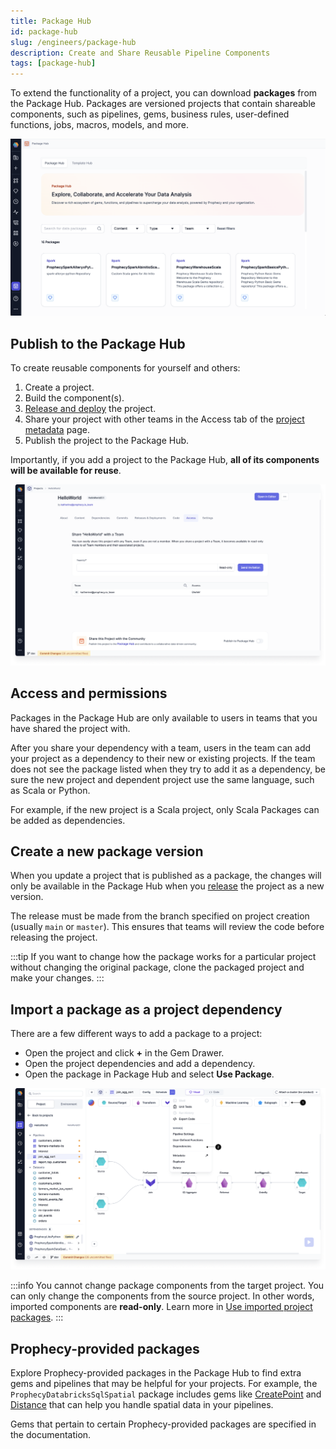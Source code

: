 ```yaml
---
title: Package Hub
id: package-hub
slug: /engineers/package-hub
description: Create and Share Reusable Pipeline Components
tags: [package-hub]
---
```


To extend the functionality of a project, you can download **packages** from the Package Hub. Packages are versioned projects that contain shareable components, such as pipelines, gems, business rules, user-defined functions, jobs, macros, models, and more.

![Package Hub landing page](img/package-hub.png)

## Publish to the Package Hub

To create reusable components for yourself and others:

1. Create a project.
1. Build the component(s).
1. [Release and deploy](/engineers/deployment) the project.
1. Share your project with other teams in the Access tab of the [project metadata](/projects#project-metadata) page.
1. Publish the project to the Package Hub.

Importantly, if you add a project to the Package Hub, **all of its components will be available for reuse**.

![Publish to Package Hub](img/package-hub-publish.png)

## Access and permissions

Packages in the Package Hub are only available to users in teams that you have shared the project with.

After you share your dependency with a team, users in the team can add your project as a dependency to their new or existing projects. If the team does not see the package listed when they try to add it as a dependency, be sure the new project and dependent project use the same language, such as Scala or Python.

For example, if the new project is a Scala project, only Scala Packages can be added as dependencies.

## Create a new package version

When you update a project that is published as a package, the changes will only be available in the Package Hub when you [release](/engineers/deployment) the project as a new version.

The release must be made from the branch specified on project creation (usually `main` or `master`). This ensures that teams will review the code before releasing the project.

:::tip
If you want to change how the package works for a particular project without changing the original package, clone the packaged project and make your changes.
:::

## Import a package as a project dependency

There are a few different ways to add a package to a project:

- Open the project and click **+** in the Gem Drawer.
- Open the project dependencies and add a dependency.
- Open the package in Package Hub and select **Use Package**.

![Import from Package Hub](img/package-hub-import.png)

:::info
You cannot change package components from the target project. You can only change the components from the source project. In other words, imported components are **read-only**. Learn more in [Use imported project packages](/engineers/use-imported-package).
:::

## Prophecy-provided packages

Explore Prophecy-provided packages in the Package Hub to find extra gems and pipelines that may be helpful for your projects. For example, the `ProphecyDatabricksSqlSpatial` package includes gems like [CreatePoint](/analysts/create-point) and [Distance](/analysts/distance) that can help you handle spatial data in your pipelines.

Gems that pertain to certain Prophecy-provided packages are specified in the documentation.
